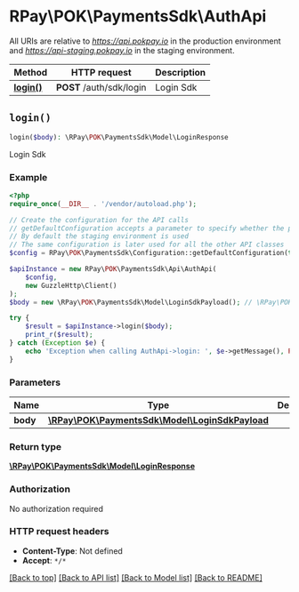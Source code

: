 # RPay\POK\PaymentsSdk\AuthApi

All URIs are relative to *https://api.pokpay.io* in the production environment and *https://api-staging.pokpay.io* in the staging environment.

| Method                          | HTTP request             | Description |
|---------------------------------|--------------------------|-------------|
| [**login()**](AuthApi.md#login) | **POST** /auth/sdk/login | Login Sdk   |

## `login()`

```php
login($body): \RPay\POK\PaymentsSdk\Model\LoginResponse
```

Login Sdk

### Example

```php
<?php
require_once(__DIR__ . '/vendor/autoload.php');

// Create the configuration for the API calls
// getDefaultConfiguration accepts a parameter to specify whether the production environment is used
// By default the staging environment is used
// The same configuration is later used for all the other API classes
$config = RPay\POK\PaymentsSdk\Configuration::getDefaultConfiguration(true);

$apiInstance = new RPay\POK\PaymentsSdk\Api\AuthApi(
    $config,
    new GuzzleHttp\Client()
);
$body = new \RPay\POK\PaymentsSdk\Model\LoginSdkPayload(); // \RPay\POK\PaymentsSdk\Model\LoginSdkPayload

try {
    $result = $apiInstance->login($body);
    print_r($result);
} catch (Exception $e) {
    echo 'Exception when calling AuthApi->login: ', $e->getMessage(), PHP_EOL;
}
```

### Parameters

| Name     | Type                                                                           | Description | Notes      |
|----------|--------------------------------------------------------------------------------|-------------|------------|
| **body** | [**\RPay\POK\PaymentsSdk\Model\LoginSdkPayload**](../Model/LoginSdkPayload.md) |             | [optional] |

### Return type

[**\RPay\POK\PaymentsSdk\Model\LoginResponse**](../Model/LoginResponse.md)

### Authorization

No authorization required

### HTTP request headers

- **Content-Type**: Not defined
- **Accept**: `*/*`

[[Back to top]](#) [[Back to API list]](../../README.md#endpoints)
[[Back to Model list]](../../README.md#models)
[[Back to README]](../../README.md)
